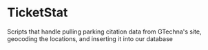 # TicketStat
Scripts that handle pulling parking citation data from GTechna's site, geocoding the locations, and inserting it into our database
